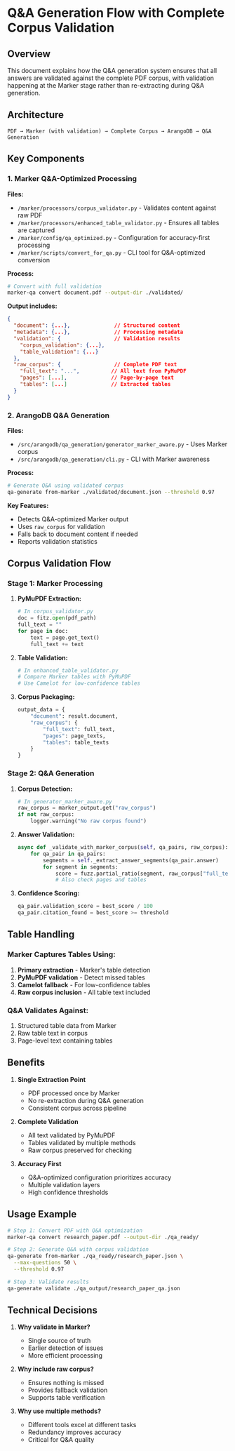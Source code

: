 # Q&A Generation Flow with Complete Corpus Validation

## Overview

This document explains how the Q&A generation system ensures that all answers are validated against the complete PDF corpus, with validation happening at the Marker stage rather than re-extracting during Q&A generation.

## Architecture

```
PDF → Marker (with validation) → Complete Corpus → ArangoDB → Q&A Generation
```

## Key Components

### 1. Marker Q&A-Optimized Processing

**Files:**
- `/marker/processors/corpus_validator.py` - Validates content against raw PDF
- `/marker/processors/enhanced_table_validator.py` - Ensures all tables are captured
- `/marker/config/qa_optimized.py` - Configuration for accuracy-first processing
- `/marker/scripts/convert_for_qa.py` - CLI tool for Q&A-optimized conversion

**Process:**
```bash
# Convert with full validation
marker-qa convert document.pdf --output-dir ./validated/
```

**Output includes:**
```json
{
  "document": {...},              // Structured content
  "metadata": {...},              // Processing metadata
  "validation": {                 // Validation results
    "corpus_validation": {...},
    "table_validation": {...}
  },
  "raw_corpus": {                 // Complete PDF text
    "full_text": "...",          // All text from PyMuPDF
    "pages": [...],              // Page-by-page text
    "tables": [...]              // Extracted tables
  }
}
```

### 2. ArangoDB Q&A Generation

**Files:**
- `/src/arangodb/qa_generation/generator_marker_aware.py` - Uses Marker corpus
- `/src/arangodb/qa_generation/cli.py` - CLI with Marker awareness

**Process:**
```bash
# Generate Q&A using validated corpus
qa-generate from-marker ./validated/document.json --threshold 0.97
```

**Key Features:**
- Detects Q&A-optimized Marker output
- Uses `raw_corpus` for validation
- Falls back to document content if needed
- Reports validation statistics

## Corpus Validation Flow

### Stage 1: Marker Processing

1. **PyMuPDF Extraction:**
   ```python
   # In corpus_validator.py
   doc = fitz.open(pdf_path)
   full_text = ""
   for page in doc:
       text = page.get_text()
       full_text += text
   ```

2. **Table Validation:**
   ```python
   # In enhanced_table_validator.py
   # Compare Marker tables with PyMuPDF
   # Use Camelot for low-confidence tables
   ```

3. **Corpus Packaging:**
   ```python
   output_data = {
       "document": result.document,
       "raw_corpus": {
           "full_text": full_text,
           "pages": page_texts,
           "tables": table_texts
       }
   }
   ```

### Stage 2: Q&A Generation

1. **Corpus Detection:**
   ```python
   # In generator_marker_aware.py
   raw_corpus = marker_output.get("raw_corpus")
   if not raw_corpus:
       logger.warning("No raw corpus found")
   ```

2. **Answer Validation:**
   ```python
   async def _validate_with_marker_corpus(self, qa_pairs, raw_corpus):
       for qa_pair in qa_pairs:
           segments = self._extract_answer_segments(qa_pair.answer)
           for segment in segments:
               score = fuzz.partial_ratio(segment, raw_corpus["full_text"])
               # Also check pages and tables
   ```

3. **Confidence Scoring:**
   ```python
   qa_pair.validation_score = best_score / 100
   qa_pair.citation_found = best_score >= threshold
   ```

## Table Handling

### Marker Captures Tables Using:
1. **Primary extraction** - Marker's table detection
2. **PyMuPDF validation** - Detect missed tables  
3. **Camelot fallback** - For low-confidence tables
4. **Raw corpus inclusion** - All table text included

### Q&A Validates Against:
1. Structured table data from Marker
2. Raw table text in corpus
3. Page-level text containing tables

## Benefits

1. **Single Extraction Point**
   - PDF processed once by Marker
   - No re-extraction during Q&A generation
   - Consistent corpus across pipeline

2. **Complete Validation**
   - All text validated by PyMuPDF
   - Tables validated by multiple methods
   - Raw corpus preserved for checking

3. **Accuracy First**
   - Q&A-optimized configuration prioritizes accuracy
   - Multiple validation layers
   - High confidence thresholds

## Usage Example

```bash
# Step 1: Convert PDF with Q&A optimization
marker-qa convert research_paper.pdf --output-dir ./qa_ready/

# Step 2: Generate Q&A with corpus validation
qa-generate from-marker ./qa_ready/research_paper.json \
  --max-questions 50 \
  --threshold 0.97

# Step 3: Validate results
qa-generate validate ./qa_output/research_paper_qa.json
```

## Technical Decisions

1. **Why validate in Marker?**
   - Single source of truth
   - Earlier detection of issues
   - More efficient processing

2. **Why include raw corpus?**
   - Ensures nothing is missed
   - Provides fallback validation
   - Supports table verification

3. **Why use multiple methods?**
   - Different tools excel at different tasks
   - Redundancy improves accuracy
   - Critical for Q&A quality